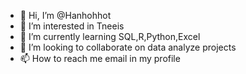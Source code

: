 - 👋 Hi, I’m @Hanhohhot
- 👀 I’m interested in Tneeis
- 🌱 I’m currently learning SQL,R,Python,Excel
- 💞️ I’m looking to collaborate on data analyze projects 
- 📫 How to reach me email in my profile 

<!---
Hanhohhot/Hanhohhot is a ✨ special ✨ repository because its `README.md` (this file) appears on your GitHub profile.
You can click the Preview link to take a look at your changes.
--->
